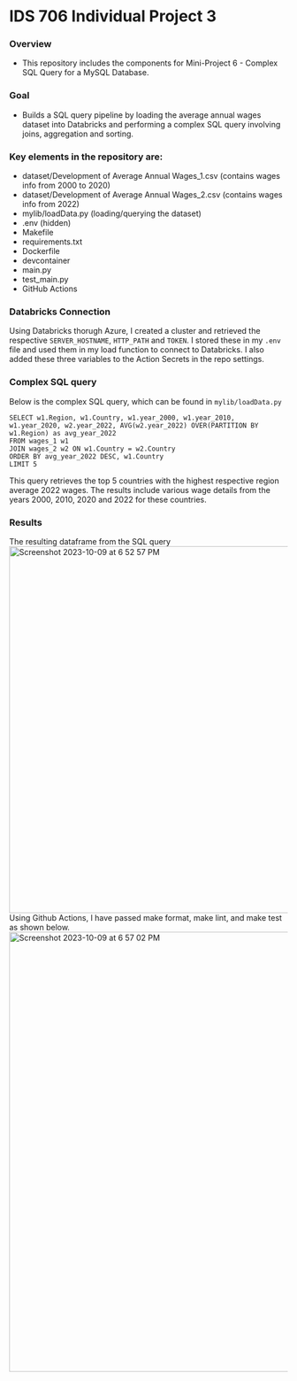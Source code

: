 # IDS 706 Individual Project 3
### Overview
* This repository includes the components for Mini-Project 6 - Complex SQL Query for a MySQL Database.

### Goal
* Builds a SQL query pipeline by loading the average annual wages dataset into Databricks and performing a complex SQL query involving joins, aggregation and sorting.

### Key elements in the repository are:
* dataset/Development of Average Annual Wages_1.csv (contains wages info from 2000 to 2020)
* dataset/Development of Average Annual Wages_2.csv (contains wages info from 2022)
* mylib/loadData.py (loading/querying the dataset)
* .env (hidden)
* Makefile
* requirements.txt
* Dockerfile
* devcontainer
* main.py
* test_main.py
* GitHub Actions

### Databricks Connection
Using Databricks thorugh Azure, I created a cluster and retrieved the respective `SERVER_HOSTNAME`, `HTTP_PATH` and `TOKEN`. I stored these in my `.env` file and used them in my load function to connect to Databricks. I also added these three variables to the Action Secrets in the repo settings.

### Complex SQL query
Below is the complex SQL query, which can be found in `mylib/loadData.py`
```
SELECT w1.Region, w1.Country, w1.year_2000, w1.year_2010, w1.year_2020, w2.year_2022, AVG(w2.year_2022) OVER(PARTITION BY w1.Region) as avg_year_2022
FROM wages_1 w1
JOIN wages_2 w2 ON w1.Country = w2.Country
ORDER BY avg_year_2022 DESC, w1.Country
LIMIT 5
```
This query retrieves the top 5 countries with the highest respective region average 2022 wages. The results include various wage details from the years 2000, 2010, 2020 and 2022 for these countries.

### Results
The resulting dataframe from the SQL query
<img width="663" alt="Screenshot 2023-10-09 at 6 52 57 PM" src="https://github.com/nogibjj/Jaxon-Yue-Mini-Project-6/assets/70416390/3267ec39-c46f-4244-9214-46bb9dda0663">
Using Github Actions, I have passed make format, make lint, and make test as shown below.
<img width="795" alt="Screenshot 2023-10-09 at 6 57 02 PM" src="https://github.com/nogibjj/Jaxon-Yue-Mini-Project-6/assets/70416390/96e07c61-d465-425f-9147-444e75ea5ceb">

